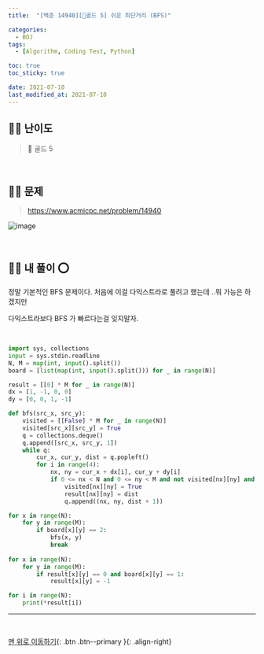 ```yaml
---
title:  "[백준 14940][💛골드 5] 쉬운 최단거리 (BFS)" 

categories:
  - BOJ
tags:
  - [Algorithm, Coding Test, Python]

toc: true
toc_sticky: true

date: 2021-07-10
last_modified_at: 2021-07-10
---
```


## 🧞‍♂️ 난이도 

> 💛 골드 5

<br>

## 🧞‍♂️ 문제

> <https://www.acmicpc.net/problem/14940>

![image](https://user-images.githubusercontent.com/42318591/125154064-08434300-e193-11eb-8ba7-cc5dc66ea304.png)

<br>

## 🧞‍♂️ 내 풀이 ⭕

정말 기본적인 BFS 문제이다.
처음에 이걸 다익스트라로 풀려고 했는데 ..뭐 가능은 하겠지만

다익스트라보다 BFS 가 빠르다는걸 잊지말자.

<br>

```python
import sys, collections
input = sys.stdin.readline
N, M = map(int, input().split())
board = [list(map(int, input().split())) for _ in range(N)]

result = [[0] * M for _ in range(N)]
dx = [1, -1, 0, 0]
dy = [0, 0, 1, -1]

def bfs(src_x, src_y):
    visited = [[False] * M for _ in range(N)]
    visited[src_x][src_y] = True
    q = collections.deque()
    q.append([src_x, src_y, 1])
    while q:
        cur_x, cur_y, dist = q.popleft()
        for i in range(4):
            nx, ny = cur_x + dx[i], cur_y + dy[i]
            if 0 <= nx < N and 0 <= ny < M and not visited[nx][ny] and board[nx][ny] != 0:
                visited[nx][ny] = True
                result[nx][ny] = dist
                q.append((nx, ny, dist + 1))

for x in range(N):
    for y in range(M):
        if board[x][y] == 2:
            bfs(x, y)
            break
        
for x in range(N):
    for y in range(M):
        if result[x][y] == 0 and board[x][y] == 1:
            result[x][y] = -1

for i in range(N):
    print(*result[i])
```

***
<br>

[맨 위로 이동하기](#){: .btn .btn--primary }{: .align-right}